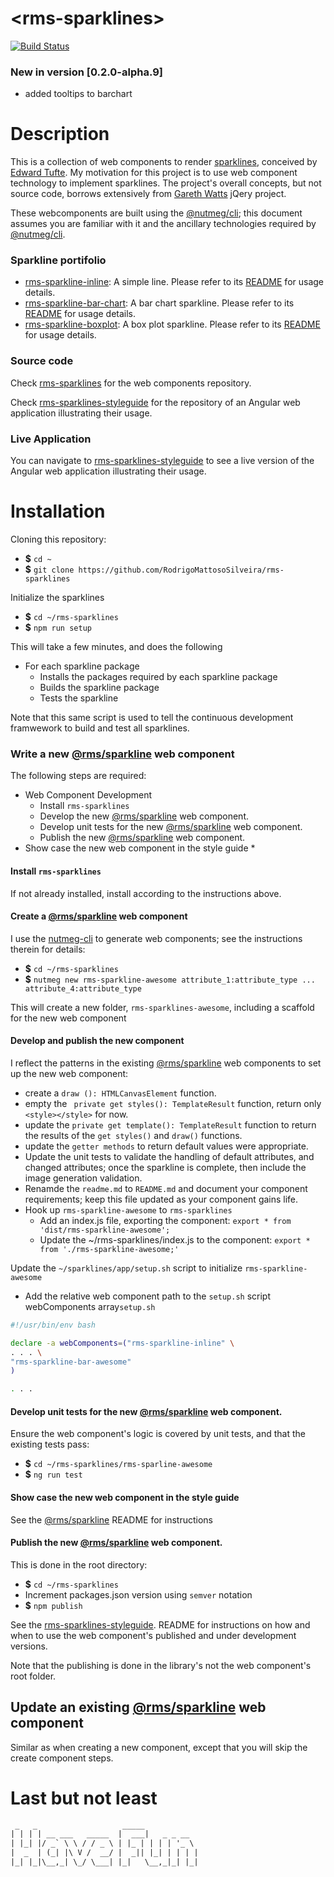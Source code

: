 &lt;rms-sparklines&gt;
=


[![Build Status](https://travis-ci.org/RodrigoMattosoSilveira/rms-sparklines.svg?branch=master)](https://travis-ci.org/RodrigoMattosoSilveira/rms-sparklines)

### New in version [0.2.0-alpha.9]
* added tooltips to barchart 

# Description
This is a collection of web components to render [sparklines](https://www.edwardtufte.com/bboard/q-and-a-fetch-msg?msg_id=0001OR), conceived by [Edward Tufte](https://www.edwardtufte.com/tufte/). My motivation for this project is to use web component technology to implement sparklines. The project's overall concepts, but not source code, borrows extensively from [Gareth Watts](https://omnipotent.net/jquery.sparkline/#s-about) jQery project.

These webcomponents are built using the [@nutmeg/cli](https://github.com/abraham/nutmeg-cli); this document assumes you are familiar with it and the ancillary technologies required by [@nutmeg/cli](https://github.com/abraham/nutmeg-cli).

### Sparkline portifolio
* [rms-sparkline-inline](https://github.com/RodrigoMattosoSilveira/rms-sparklines/tree/master/rms-sparkline-inline): A simple line. Please refer to its [README](https://github.com/RodrigoMattosoSilveira/rms-sparklines/blob/master/rms-sparkline-inline/README.md) for usage details.
* [rms-sparkline-bar-chart](https://github.com/RodrigoMattosoSilveira/rms-sparklines/tree/master/rms-sparkline-bar-chart): A bar chart sparkline. Please refer to its [README](https://github.com/RodrigoMattosoSilveira/rms-sparklines/blob/master/rms-sparkline-bar-chart/README.md) for usage details.
* [rms-sparkline-boxplot](https://github.com/RodrigoMattosoSilveira/rms-sparklines/tree/master/rms-sparkline-boxplot): A box plot sparkline. Please refer to its [README](https://github.com/RodrigoMattosoSilveira/rms-sparklines/blob/master/rms-sparkline-boxplot/README.md) for usage details.

### Source code
Check [rms-sparklines](https://github.com/RodrigoMattosoSilveira/rms-sparklines) for the web components repository.

Check [rms-sparklines-styleguide](https://github.com/RodrigoMattosoSilveira/rms-sparklines-styleguide) for the repository of an Angular web application illustrating their usage.

### Live Application
You can navigate to [rms-sparklines-styleguide](https://rms-sparklines-styleguide.herokuapp.com/) to see a live version of the Angular web application illustrating their usage.

# Installation
Cloning this repository: 
* **$** `cd ~`
* **$** `git clone https://github.com/RodrigoMattosoSilveira/rms-sparklines`

Initialize the sparklines
* **$** `cd ~/rms-sparklines`
* **$** `npm run setup`

This will take a few minutes, and does the following
* For each sparkline package
    * Installs the packages required by each sparkline package
    * Builds the sparkline package
    * Tests the sparkline
    
Note that this same script is used to tell the continuous development framwework to build and test all sparklines.
    
### Write a new [@rms/sparkline](https://github.com/RodrigoMattosoSilveira/rms-sparklines) web component
The following steps are required:
* Web Component Development
    * Install `rms-sparklines`
    * Develop the new [@rms/sparkline](https://github.com/RodrigoMattosoSilveira/rms-sparklines) web component.
    * Develop unit tests for the new [@rms/sparkline](https://github.com/RodrigoMattosoSilveira/rms-sparklines) web component.
    * Publish the new [@rms/sparkline](https://github.com/RodrigoMattosoSilveira/rms-sparklines) web component.
* Show case the new web component in the style guide
    * 

#### Install `rms-sparklines` 
If not already installed, install according to the instructions above.

#### Create a [@rms/sparkline](https://github.com/RodrigoMattosoSilveira/rms-sparklines) web component
I use the [nutmeg-cli](https://github.com/abraham/nutmeg-cli) to generate web components; see the instructions therein for details:
* **$** `cd ~/rms-sparklines`
* **$** `nutmeg new rms-sparkline-awesome attribute_1:attribute_type ... attribute_4:attribute_type`

This will create a new folder, `rms-sparklines-awesome`, including a scaffold for the new web component


#### Develop and publish the new component 
I reflect the patterns in the existing [@rms/sparkline](https://github.com/RodrigoMattosoSilveira/rms-sparklines) web components to set up the new web component:
* create a `draw (): HTMLCanvasElement` function.
* empty the ` private get styles(): TemplateResult` function, return only `<style></style>` for now.
* update the `private get template(): TemplateResult` function to return the results of the `get styles()` and `draw()` functions.
* update the `getter methods` to return default values were appropriate.
* Update the unit tests to validate the handling of default attributes, and changed attributes; once the sparkline is complete, then include the image generation validation.
* Renamde the `readme.md` to `README.md` and document your component requirements; keep this file updated as your component gains life.
* Hook up `rms-sparkline-awesome` to `rms-sparklines`
    * Add an index.js file, exporting the component: `export * from 'dist/rms-sparkline-awesome';`
    * Update the ~/rms-sparklines/index.js to the component: `export * from './rms-sparkline-awesome;'`

Update the `~/sparklines/app/setup.sh` script to initialize `rms-sparkline-awesome`
* Add the relative web component path to the `setup.sh` script webComponents array`setup.sh`
````bash
#!/usr/bin/env bash

declare -a webComponents=("rms-sparkline-inline" \
. . . \
"rms-sparkline-bar-awesome"
)

. . . 
````

#### Develop unit tests for the new [@rms/sparkline](https://github.com/RodrigoMattosoSilveira/rms-sparklines) web component.
Ensure the web component's logic is covered by unit tests, and that the existing tests pass:
* **$** `cd ~/rms-sparklines/rms-sparline-awesome`
* **$** `ng run test`


#### Show case the new web component in the style guide
See the [@rms/sparkline](https://github.com/RodrigoMattosoSilveira/rms-sparklines) README for instructions

#### Publish the new [@rms/sparkline](https://github.com/RodrigoMattosoSilveira/rms-sparklines) web component.
This is done in the root directory:
* **$** `cd ~/rms-sparklines`
* Increment packages.json version using `semver` notation
* **$** `npm publish`

See the [rms-sparklines-styleguide](https://github.com/RodrigoMattosoSilveira/rms-sparklines-styleguide). README for instructions on how and when to use the web component's published and under development versions.

Note that the publishing is done in the library's not the web component's root folder. 

## Update an existing [@rms/sparkline](https://github.com/RodrigoMattosoSilveira/rms-sparklines) web component
Similar as when creating a new component, except that you will skip the create component steps.

# Last but not least
````html
 _   _                   _____            
| | | | __ ___   _____  |  ___|   _ _ __  
| |_| |/ _` \ \ / / _ \ | |_ | | | | '_ \ 
|  _  | (_| |\ V /  __/ |  _|| |_| | | | |
|_| |_|\__,_| \_/ \___| |_|   \__,_|_| |_|                                      
````